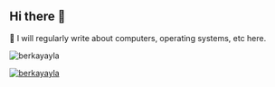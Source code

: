 ## Hi there 👋

📝 I will regularly write about computers, operating systems, etc here.

<p align="left"> <img src="https://komarev.com/ghpvc/?username=berkayayla&label=Profile%20views&color=0e75b6&style=flat" alt="berkayayla" /> </p>

<p align="left"> <a href="https://github.com/ryo-ma/github-profile-trophy"><img src="https://github-profile-trophy.vercel.app/?username=berkayayla" alt="berkayayla" /></a> </p>


